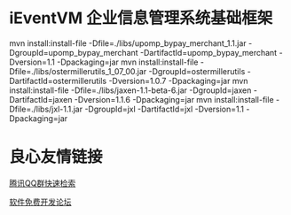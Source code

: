 # iEventVM 企业信息管理系统基础框架

mvn install:install-file -Dfile=./libs/upomp_bypay_merchant_1.1.jar -DgroupId=upomp_bypay_merchant -DartifactId=upomp_bypay_merchant -Dversion=1.1 -Dpackaging=jar
mvn install:install-file -Dfile=./libs/ostermillerutils_1_07_00.jar -DgroupId=ostermillerutils -DartifactId=ostermillerutils -Dversion=1.0.7 -Dpackaging=jar
mvn install:install-file -Dfile=./libs/jaxen-1.1-beta-6.jar -DgroupId=jaxen -DartifactId=jaxen -Dversion=1.1.6 -Dpackaging=jar
mvn install:install-file -Dfile=./libs/jxl-1.1.jar -DgroupId=jxl -DartifactId=jxl -Dversion=1.1 -Dpackaging=jar



 # 良心友情链接

[腾讯QQ群快速检索](http://u.720life.cn/s/8cf73f7c)

[软件免费开发论坛](http://u.720life.cn/s/bbb01dc0)